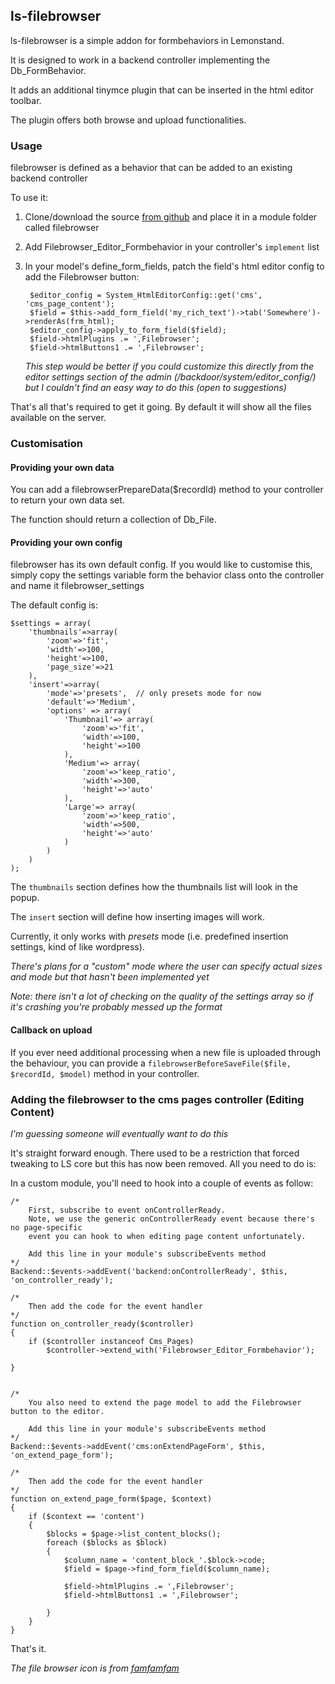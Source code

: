 ls-filebrowser
---------------------

ls-filebrowser is a simple addon for formbehaviors in Lemonstand.

It is designed to work in a backend controller implementing the Db_FormBehavior.

It adds an additional tinymce plugin that can be inserted in the html editor toolbar.

The plugin offers both browse and upload functionalities.

### Usage

filebrowser is defined as a behavior that can be added to an existing backend controller

To use it:

1. Clone/download the source [from github](https://github.com/doginthehat/ls-filebrowser) and place it in a module folder called filebrowser
2. Add Filebrowser_Editor_Formbehavior in your controller's `implement` list
3. In your model's define_form_fields, patch the field's html editor config to add the Filebrowser button:
	
	
		$editor_config = System_HtmlEditorConfig::get('cms', 'cms_page_content');
		$field = $this->add_form_field('my_rich_text')->tab('Somewhere')->renderAs(frm_html);
		$editor_config->apply_to_form_field($field);
		$field->htmlPlugins .= ',Filebrowser';
		$field->htmlButtons1 .= ',Filebrowser';
	
	
	_This step would be better if you could customize this directly from the editor settings section of the admin (/backdoor/system/editor_config/) but I couldn't find an easy way to do this (open to suggestions)_
	
That's all that's required to get it going. By default it will show all the files available on the server.

### Customisation

#### Providing your own data

You can add a filebrowserPrepareData($recordId) method to your controller to return your own data set.

The function should return a collection of Db_File.

#### Providing your own config

filebrowser has its own default config. If you would like to customise this, simply copy the settings variable form the behavior class onto the controller and name it filebrowser_settings


The default config is:

	$settings = array(
		'thumbnails'=>array(
			'zoom'=>'fit',
			'width'=>100,
			'height'=>100,
			'page_size'=>21
		),
		'insert'=>array(
			'mode'=>'presets',	// only presets mode for now
			'default'=>'Medium',
			'options' => array(
				'Thumbnail'=> array(
					'zoom'=>'fit',
					'width'=>100,
					'height'=>100
				),
				'Medium'=> array(
					'zoom'=>'keep_ratio',
					'width'=>300,
					'height'=>'auto'
				),
				'Large'=> array(
					'zoom'=>'keep_ratio',
					'width'=>500,
					'height'=>'auto'
				)
			)
		)
	);

The `thumbnails` section defines how the thumbnails list will look in the popup.

The `insert` section will define how inserting images will work.

Currently, it only works with _presets_ mode (i.e. predefined insertion settings, kind of like wordpress).

_There's plans for a "custom" mode where the user can specify actual sizes and mode but that hasn't been implemented yet_

_Note: there isn't a lot of checking on the quality of the settings array so if it's crashing you're probably messed up the format_

#### Callback on upload

If you ever need additional processing when a new file is uploaded through the behaviour, you can provide a `filebrowserBeforeSaveFile($file, $recordId, $model)` method in your controller.

### Adding the filebrowser to the cms pages controller (Editing Content)

_I'm guessing someone will eventually want to do this_

It's straight forward enough. There used to be a restriction that forced tweaking to LS core but this has now been removed. All you need to do is:

In a custom module, you'll need to hook into a couple of events as follow:

	/*
		First, subscribe to event onControllerReady.
		Note, we use the generic onControllerReady event because there's no page-specific
		event you can hook to when editing page content unfortunately.
		
		Add this line in your module's subscribeEvents method
	*/
	Backend::$events->addEvent('backend:onControllerReady', $this, 'on_controller_ready');

	/*
		Then add the code for the event handler 
	*/
	function on_controller_ready($controller)
	{
		if ($controller instanceof Cms_Pages)
			$controller->extend_with('Filebrowser_Editor_Formbehavior');
				
	}


	/*
		You also need to extend the page model to add the Filebrowser button to the editor.

		Add this line in your module's subscribeEvents method
	*/
	Backend::$events->addEvent('cms:onExtendPageForm', $this, 'on_extend_page_form');
	
	/*
		Then add the code for the event handler 
	*/
	function on_extend_page_form($page, $context)
	{
		if ($context == 'content')
		{
			$blocks = $page->list_content_blocks();
			foreach ($blocks as $block)
			{
				$column_name = 'content_block_'.$block->code;
				$field = $page->find_form_field($column_name);
	
				$field->htmlPlugins .= ',Filebrowser';
				$field->htmlButtons1 .= ',Filebrowser';
					
			}
		}
	}

That's it.


_The file browser icon is from [famfamfam](http://www.famfamfam.com/)_